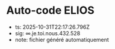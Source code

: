# Auto-code ELIOS
- ts: 2025-10-31T22:17:26.796Z
- sig: ∞.je.toi.nous.432.528
- note: fichier généré automatiquement